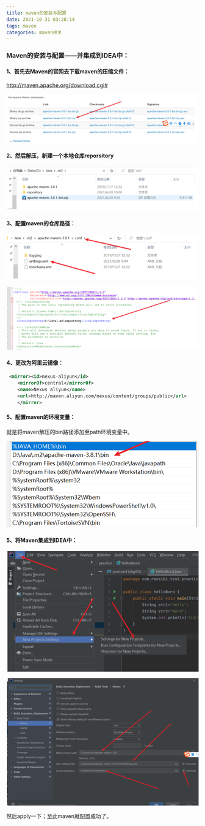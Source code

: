 ```yaml
---
title: maven的安装与配置
date: 2021-10-31 03:28:14
tags: maven
categories: maven相关
---
```


###                                               Maven的安装与配置——并集成到IDEA中：

#### 1、首先去Maven的官网去下载maven的压缩文件：

http://maven.apache.org/download.cgi#

![image-20211031033019173](./maven的安装与配置/image-20211031033019173.png)

<!--more --> 

#### 2、然后解压，新建一个本地仓库reporsitory

![image-20211031033105727](./maven的安装与配置/image-20211031033105727.png)

#### 3、配置maven的仓库路径：

![image-20211031033124114](./maven的安装与配置/image-20211031033124114.png)

![image-20211031033138567](./maven的安装与配置/image-20211031033138567.png)

#### 4、更改为阿里云镜像：

```xml
 <mirror><id>nexus-aliyun</id>
	<mirrorOf>central</mirrorOf>
	<name>Nexus aliyun</name>
	<url>http://maven.aliyun.com/nexus/content/groups/public</url>
	</mirror>
```

#### 5、配置maven的环境变量：

就是将maven解压的bin路径添加至path环境变量中。

![image-20211031033203659](./maven的安装与配置/image-20211031033203659.png)

#### 5、将Maven集成到IDEA中：

![image-20211031033222800](./maven的安装与配置/image-20211031033222800.png)

![image-20211031033237969](./maven的安装与配置/image-20211031033237969.png)

然后apply一下；至此maven就配置成功了。
